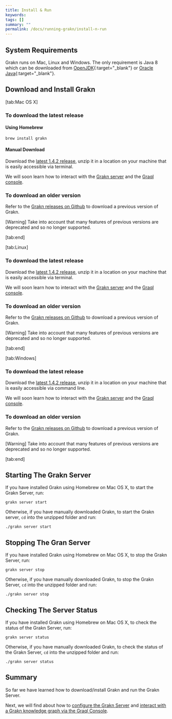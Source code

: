 ```yaml
---
title: Install & Run
keywords:
tags: []
summary: ""
permalink: /docs/running-grakn/install-n-run
---
```


## System Requirements
Grakn runs on Mac, Linux and Windows. The only requirement is Java 8 which can be downloaded from [OpenJDK](http://openjdk.java.net/install/){:target="_blank"} or [Oracle Java](https://www.oracle.com/technetwork/java/javase/downloads/jdk8-downloads-2133151.html){:target="_blank"}.


## Download and Install Grakn
<div class="tabs light">
[tab:Mac OS X]

### To download the latest release
#### Using Homebrew
```
brew install grakn
```
#### Manual Download
Download the [latest 1.4.2 release](...), unzip it in a location on your machine that is easily accessible via terminal.

We will soon learn how to interact with the [Grakn server]() and the [Graql console]().

### To download an older version
Refer to the [Grakn releases on Github](https://github.com/graknlabs/grakn/releases) to download a previous version of Grakn.

<div class="alert">
[Warning]
Take into account that many features of previous versions are deprecated and so no longer supported.
</div>

[tab:end]

[tab:Linux]

### To download the latest release
Download the [latest 1.4.2 release](...), unzip it in a location on your machine that is easily accessible via terminal.

We will soon learn how to interact with the [Grakn server]() and the [Graql console]().

### To download an older version
Refer to the [Grakn releases on Github](https://github.com/graknlabs/grakn/releases) to download a previous version of Grakn.

<div class="alert">
[Warning]
Take into account that many features of previous versions are deprecated and so no longer supported.
</div>

[tab:end]

[tab:Windows]

### To download the latest release
Download the [latest 1.4.2 release](...), unzip it in a location on your machine that is easily accessible via command line.

We will soon learn how to interact with the [Grakn server]() and the [Graql console]().

### To download an older version
Refer to the [Grakn releases on Github](https://github.com/graknlabs/grakn/releases) to download a previous version of Grakn.

<div class="alert">
[Warning]
Take into account that many features of previous versions are deprecated and so no longer supported.
</div>

[tab:end]
</div>

## Starting The Grakn Server
If you have installed Grakn using Homebrew on Mac OS X, to start the Grakn Server, run:

```
grakn server start
```

Otherwise, if you have manually downloaded Grakn, to start the Grakn server, `cd` into the unzipped folder and run:

```
./grakn server start
```

## Stopping The Gran Server
If you have installed Grakn using Homebrew on Mac OS X, to stop the Grakn Server, run:

```
grakn server stop
```

Otherwise, if you have manually downloaded Grakn, to stop the Grakn Server, `cd` into the unzipped folder and run:

```
./grakn server stop
```

## Checking The Server Status
If you have installed Grakn using Homebrew on Mac OS X, to check the status of the Grakn Server, run:

```
grakn server status
```

Otherwise, if you have manually downloaded Grakn, to check the status of the Grakn Server, `cd` into the unzipped folder and run:

```
./grakn server status
```

## Summary
So far we have learned how to download/install Grakn and run the Grakn Server.

Next, we will find about how to [configure the Grakn Server]() and [interact with a Grakn knowledge graph via the Graql Console]().